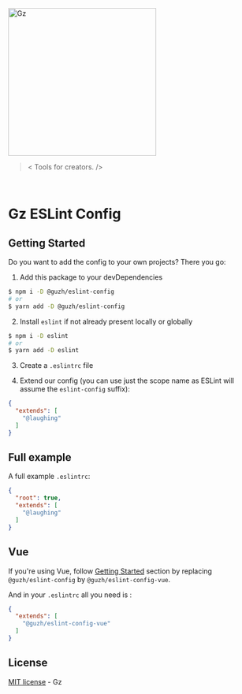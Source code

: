 <a href="https://github.com/gxkai/gz.git">
  <img src="https://user-images.githubusercontent.com/3942799/147986660-cc494b39-559e-4534-be43-0438d0b11090.png" alt="Gz" width="300" />
</a>

> < Tools for creators. />

<br/>

# Gz ESLint Config

## Getting Started

Do you want to add the config to your own projects? There you go:

1. Add this package to your devDependencies

```bash
$ npm i -D @guzh/eslint-config
# or
$ yarn add -D @guzh/eslint-config
```

2. Install `eslint` if not already present locally or globally

```bash
$ npm i -D eslint
# or
$ yarn add -D eslint
```

3. Create a `.eslintrc` file

4. Extend our config (you can use just the scope name as ESLint will assume the `eslint-config` suffix):

```json
{
  "extends": [
    "@laughing"
  ]
}
```

## Full example

A full example `.eslintrc`:

```json
{
  "root": true,
  "extends": [
    "@laughing"
  ]
}
```

## Vue

If you're using Vue, follow [Getting Started](#getting-started) section by replacing `@guzh/eslint-config` by `@guzh/eslint-config-vue`.

And in your `.eslintrc` all you need is :

```json
{
  "extends": [
    "@guzh/eslint-config-vue"
  ]
}
```

## License

[MIT license](https://github.com/laughing/eslint-config/blob/master/LICENSE) - Gz
